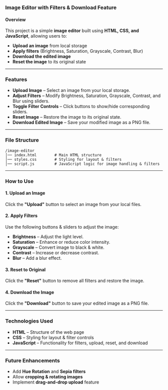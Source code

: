 ﻿### Image Editor with Filters & Download Feature

#### **Overview**
This project is a simple **image editor** built using **HTML, CSS, and JavaScript**, allowing users to:  
- **Upload an image** from local storage  
- **Apply filters** (Brightness, Saturation, Grayscale, Contrast, Blur)  
- **Download the edited image**  
- **Reset the image** to its original state  

---

### **Features**
 - **Upload Image** – Select an image from your local storage.  
 - **Adjust Filters** – Modify Brightness, Saturation, Grayscale, Contrast, and Blur using sliders.  
 - **Toggle Filter Controls** – Click buttons to show/hide corresponding sliders.  
 - **Reset Image** – Restore the image to its original state.  
 - **Download Edited Image** – Save your modified image as a PNG file.  

---

### **File Structure**
```
/image-editor
│── index.html        # Main HTML structure
│── styles.css        # Styling for layout & filters
│── script.js         # JavaScript logic for image handling & filters
```

---

### **How to Use**
#### **1. Upload an Image**
Click the **"Upload"** button to select an image from your local files.  

#### **2. Apply Filters**
Use the following buttons & sliders to adjust the image:  
- **Brightness** – Adjust the light level.  
- **Saturation** – Enhance or reduce color intensity.  
- **Grayscale** – Convert image to black & white.  
- **Contrast** – Increase or decrease contrast.  
- **Blur** – Add a blur effect.  

#### **3. Reset to Original**
Click the **"Reset"** button to remove all filters and restore the image.  

#### **4. Download the Image**
Click the **"Download"** button to save your edited image as a PNG file.  

---

### **Technologies Used**
- **HTML** – Structure of the web page  
- **CSS** – Styling for layout & filter controls  
- **JavaScript** – Functionality for filters, upload, reset, and download  

---

### **Future Enhancements**
- Add **Hue Rotation** and **Sepia filters**  
- Allow **cropping & rotating images**  
- Implement **drag-and-drop upload** feature  

